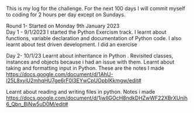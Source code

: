 This is my log for the challenge. For the next 100 days I will commit myself to coding for 2 hours per day except on Sundays.

Round 1- Started on Monday 9th January 2023
<br>
Day 1 - 9/1/2023
I started the Python Exercism track. I learnt about functions, variable declaration and documentation of Python code. I also learnt about test driven development. I did an exercise

Day 2- 10/1/23
 Learnt about inheritance in Python . Revisited classes, instances and objects because i had an issue with them.
Learnt about taking and formatting input in Python. These are the notes I made
https://docs.google.com/document/d/1AhU-I25L8xyiU2mhqHU7ge6rF0l3EYwCpUOpblKkmgw/edit#
<br>

Learnt about reading and writing files in python. Notes i made
 <br>
https://docs.google.com/document/d/1jwIlGOcH8ndkDHZwWF22XBrXUnih6_Qbn_BiNw5uD0M/edit#